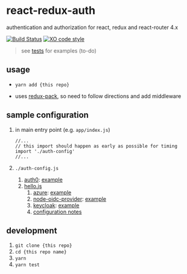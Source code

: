 # react-redux-auth

authentication and authorization for react, redux and react-router 4.x

[![Build Status](https://travis-ci.org/tony-kerz/react-redux-auth.svg?branch=master)](https://travis-ci.org/tony-kerz/react-redux-auth)
[![XO code style](https://img.shields.io/badge/code_style-XO-5ed9c7.svg)](https://github.com/sindresorhus/xo)

> see [tests](test) for examples (to-do)

## usage

- `yarn add {this repo}`

- uses [redux-pack](https://github.com/lelandrichardson/redux-pack), so need to follow directions and add middleware

## sample configuration

1. in main entry point (e.g. `app/index.js`)
    ```
    //...
    // this import should happen as early as possible for timing
    import './auth-config'
    //...
    ```
1. `./auth-config.js`

    1. [auth0](https://auth0.com/): [example](example/auth-config.auth0.js)
    1. [hello.js](https://adodson.com/hello.js/)
        1. [azure](https://docs.microsoft.com/en-us/azure/active-directory/develop/active-directory-authentication-scenarios): [example](example/auth-config.hello.azure.js)
        1. [node-oidc-provider](https://github.com/panva/node-oidc-provider): [example](example/auth-config.hello.oidc.js)
        1. [keycloak](http://www.keycloak.org/): [example](example/auth-config.hello.keycloak.js)
          1. [configuration notes](keycloak.md) 

## development

1. `git clone {this repo}`
1. `cd {this repo name}`
1. `yarn`
1. `yarn test`
